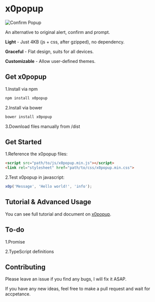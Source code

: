 # x0popup

![Confirm Popup](https://gao-sun.github.io/x0popup/image/demo.gif)

An alternative to original alert, confirm and prompt.

**Light** - Just 4KB (js + css, after gzipped), no dependency.

**Graceful** - Flat design, suits for all devices.

**Customizable** - Allow user-defined themes.

## Get x0popup

1.Install via npm
```bash
npm install x0popup
```

2.Install via bower
```bash
bower install x0popup
```

3.Download files manually from /dist

## Get Started

1.Reference the x0popup files:
```html
<script src="path/to/js/x0popup.min.js"></script>
<link rel="stylesheet" href="path/to/css/x0popup.min.css">
```

2.Test x0popup in javascript:
```javascript
x0p('Message', 'Hello world!', 'info');
```

## Tutorial & Advanced Usage

You can see full tutorial and document on [x0popup](http://gao-sun.github.io/x0popup).

## To-do

1.Promise

2.TypeScript definitions

## Contributing

Please leave an issue if you find any bugs, I will fix it ASAP.

If you have any new ideas, feel free to make a pull request and wait for accpetance.